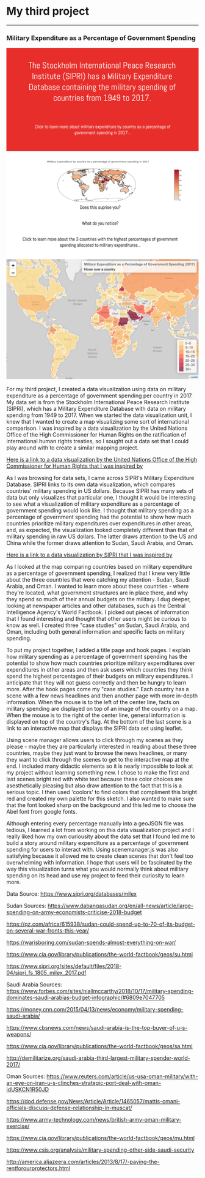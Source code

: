 # My third project
------

### Military Expenditure as a Percentage of Government Spending
![militaryspending1](images/screenshot1.png?raw=true "militaryspending1")
![militaryspending2](images/screenshot2.png?raw=true "militaryspending2")
![militaryspending3](images/screenshot3.png?raw=true "militaryspending3")

For my third project, I created a data visualization using data on military expenditure as a percentage of government spending per country in 2017. My data set is from the Stockholm International Peace Research Institute (SIPRI), which has a Military Expenditure Database with data on military spending from 1949 to 2017. When we started the data visualization unit, I knew that I wanted to create a map visualizing some sort of international comparison. I was inspired by a data visualization by the United Nations Office of the High Commissioner for Human Rights on the ratification of international human rights treaties, so I sought out a data set that I could play around with to create a similar mapping project. 

[Here is a link to a data visualization by the United Nations Office of the High Commissioner for Human Rights that I was inspired by](http://indicators.ohchr.org/)

As I was browsing for data sets, I came across SIPRI's Military Expenditure Database. SIPRI links to its own data visualization, which compares countries' military spending in US dollars. Because SIPRI has many sets of data but only visualizes that particular one, I thought it would be interesting to see what a visualization of military expenditure as a percentage of government spending would look like. I thought that military spending as a percentage of government spending had the potential to show how much countries prioritize military expenditures over expenditures in other areas, and, as expected, the visualization looked completely different than that of military spending in raw US dollars. The latter draws attention to the US and China while the former draws attention to Sudan, Saudi Arabia, and Oman.

[Here is a link to a data visualization by SIPRI that I was inspired by](http://visuals.sipri.org/)

As I looked at the map comparing countries based on military expenditure as a percentage of government spending, I realized that I knew very little about the three countries that were catching my attention - Sudan, Saudi Arabia, and Oman. I wanted to learn more about these countries - where they're located, what government structures are in place there, and why they spend so much of their annual budgets on the military. I dug deeper, looking at newspaper articles and other databases, such as the Central Intelligence Agency's World Factbook. I picked out pieces of information that I found interesting and thought that other users might be curious to know as well. I created three "case studies" on Sudan, Saudi Arabia, and Oman, including both general information and specific facts on military spending. 

To put my project together, I added a title page and hook pages. I explain how military spending as a percentage of government spending has the potential to show how much countries prioritize military expernditures over expenditures in other areas and then ask users which countries they think spend the highest percentages of their budgets on military expenditures. I anticipate that they will not guess correctly and then be hungry to learn more. After the hook pages come my "case studies." Each country has a scene with a few news headlines and then another page with more in-depth information. When the mouse is to the left of the center line, facts on military spending are displayed on top of an image of the country on a map. When the mouse is to the right of the center line, general information is displayed on top of the country's flag. At the bottom of the last scene is a link to an interactive map that displays the SIPRI data set using leaflet. 

Using scene manager allows users to click through my scenes as they please - maybe they are particularly interested in reading about these three countries, maybe they just want to browse the news headlines, or many they want to click through the scenes to get to the interactive map at the end. I included many didactic elements so it is nearly impossible to look at my project without learning something new. I chose to make the first and last scenes bright red with white text because these color choices are asesthetically pleasing but also draw attention to the fact that this is a serious topic. I then used 'coolors' to find colors that compliment this bright red and created my own palette for this sketch. I also wanted to make sure that the font looked sharp on the background and this led me to choose the Abel font from google fonts. 

Although entering every percentage manually into a geoJSON file was tedious, I learned a lot from working on this data visualization project and I really liked how my own curiousity about the data set that I found led me to build a story around military expenditure as a percentage of government spending for users to interact with. Using scenemanager.js was also satisfying because it allowed me to create clean scenes that don't feel too overwhelming with information. I hope that users will be fascinated by the way this visualization turns what you would normally think about military spending on its head and use my project to feed their curiosity to learn more. 

Data Source: https://www.sipri.org/databases/milex

Sudan Sources:
https://www.dabangasudan.org/en/all-news/article/large-spending-on-army-economists-criticise-2018-budget

https://qz.com/africa/615938/sudan-could-spend-up-to-70-of-its-budget-on-several-war-fronts-this-year/

https://warisboring.com/sudan-spends-almost-everything-on-war/

https://www.cia.gov/library/publications/the-world-factbook/geos/su.html

https://www.sipri.org/sites/default/files/2018-04/sipri_fs_1805_milex_2017.pdf

Saudi Arabia Sources:
https://www.forbes.com/sites/niallmccarthy/2018/10/17/military-spending-dominates-saudi-arabias-budget-infographic/#6809e7047705

https://money.cnn.com/2015/04/13/news/economy/military-spending-saudi-arabia/

https://www.cbsnews.com/news/saudi-arabia-is-the-top-buyer-of-u-s-weapons/

https://www.cia.gov/library/publications/the-world-factbook/geos/sa.html

http://demilitarize.org/saudi-arabia-third-largest-military-spender-world-2017/

Oman Sources:
https://www.reuters.com/article/us-usa-oman-military/with-an-eye-on-iran-u-s-clinches-strategic-port-deal-with-oman-idUSKCN1R50JD

https://dod.defense.gov/News/Article/Article/1465057/mattis-omani-officials-discuss-defense-relationship-in-muscat/

https://www.army-technology.com/news/british-army-oman-military-exercise/

https://www.cia.gov/library/publications/the-world-factbook/geos/mu.html

https://www.csis.org/analysis/military-spending-other-side-saudi-security

http://america.aljazeera.com/articles/2013/8/17/-paying-the-rentforourprotectors.html